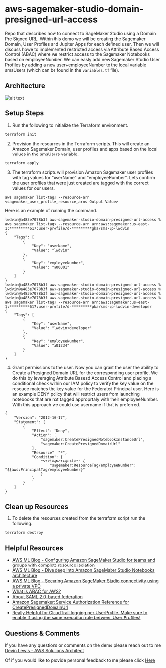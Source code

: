 # aws-sagemaker-studio-domain-presigned-url-access
Repo that describes how to connect to SageMaker Studio using a Domain Pre Signed URL.  Within this demo we will be creating the Sagemaker Domain, User Profiles and Jupiter Apps for each defined user.  Then we will discuss howe to implemented restricted access via Attribute Based Access Control (ABAC) where we restrict access to the Sagemaker Notebooks based on employeeNumber.  We can easly add new Sagemaker Studio User Profiles by adding a new user+employeeNumber to the local variable smsUsers (which can be found in the `variables.tf` file).

## Architecture
![alt text](https://github.com/gravelgrinder/aws-sagemaker-studio-domain-presigned-url-access/blob/main/images/architecture-diagram.png?raw=true)

## Setup Steps
1. Run the following to Initialize the Terraform environment.

```
terraform init
```

2. Provision the resources in the Terraform scripts.  This will create an Amazon Sagemaker Domain, user profiles and apps based on the local values in the smsUsers variable.

```
terraform apply
```

3. The terraform scripts will provision Amazon Sagemaker user profiles with tag values for "userName" and "employeeNumber".  Lets confirm the user profiles that were just created are tagged with the correct values for our users.
```
aws sagemaker list-tags --resource-arn <sagemaker_user_profile_resource_arns Output Value>
```
Here is an example of running the command.
```
lwdvin@a483e7078b3f aws-sagemaker-studio-domain-presigned-url-access % aws sagemaker list-tags --resource-arn arn:aws:sagemaker:us-east-1:*********617:user-profile/d-*********gka/sms-up-lwdvin
{
    "Tags": [
        {
            "Key": "userName",
            "Value": "lwdvin"
        },
        {
            "Key": "employeeNumber",
            "Value": "a00001"
        }
    ]
}
lwdvin@a483e7078b3f aws-sagemaker-studio-domain-presigned-url-access % 
lwdvin@a483e7078b3f aws-sagemaker-studio-domain-presigned-url-access % 
lwdvin@a483e7078b3f aws-sagemaker-studio-domain-presigned-url-access % 
lwdvin@a483e7078b3f aws-sagemaker-studio-domain-presigned-url-access % aws sagemaker list-tags --resource-arn arn:aws:sagemaker:us-east-1:*********617:user-profile/d-*********gka/sms-up-lwdvin-developer
{
    "Tags": [
        {
            "Key": "userName",
            "Value": "lwdvin+developer"
        },
        {
            "Key": "employeeNumber",
            "Value": "a01234"
        }
    ]
}
```

4. Grant permissions to the user. Now you can grant the user the ability to Create a Presigned Domain URL for the corresponding user profile.  We do this by leveraging Attribute Basesd Access Control and placing a conditional check within our IAM policy to verify the key value on the resouce matches the key value for the Federated Principal user.  Here is an example DENY policy that will restrict users from launching notebooks that are not tagged approprtaly with their employeeNumber.  With this approach we could use username if that is preferred.
```
{
	"Version": "2012-10-17",
	"Statement": [
		{
			"Effect": "Deny",
			"Action": [
				"sagemaker:CreatePresignedNotebookInstanceUrl",
				"sagemaker:CreatePresignedDomainUrl"
			],
			"Resource": "*",
			"Condition": {
				"StringNotEquals": {
					"sagemaker:ResourceTag/employeeNumber": "${aws:PrincipalTag/employeeNumber}"
				}
			}
		}
	]
}
```

## Clean up Resources
1. To delete the resources created from the terraform script run the following.
```
terraform destroy
```

## Helpful Resources
* [AWS ML Blog - Configuring Amazon SageMaker Studio for teams and groups with complete resource isolation](https://aws.amazon.com/blogs/machine-learning/configuring-amazon-sagemaker-studio-for-teams-and-groups-with-complete-resource-isolation/)
* [AWS ML Blog - Dive deep into Amazon SageMaker Studio Notebooks architecture](https://aws.amazon.com/blogs/machine-learning/dive-deep-into-amazon-sagemaker-studio-notebook-architecture/)
* [AWS ML Blog - Securing Amazon SageMaker Studio connectivity using a private VPC](https://aws.amazon.com/blogs/machine-learning/securing-amazon-sagemaker-studio-connectivity-using-a-private-vpc/)
* [What is ABAC for AWS?](https://docs.aws.amazon.com/IAM/latest/UserGuide/introduction_attribute-based-access-control.html)
* [About SAML 2.0-based federation](https://docs.aws.amazon.com/IAM/latest/UserGuide/id_roles_providers_saml.html)
* [Amazon Sagemaker: Service Authorization Reference for CreatePresignedDomainUrl](https://docs.aws.amazon.com/service-authorization/latest/reference/list_amazonsagemaker.html#amazonsagemaker-CreatePresignedDomainUrl)
* [Really Helpful for CloudTrail logging per UserProfile. Make sure to enable if using the same execution role between User Profiles!](https://docs.aws.amazon.com/sagemaker/latest/dg/monitor-user-access.html)


## Questions & Comments
If you have any questions or comments on the demo please reach out to me [Devin Lewis - AWS Solutions Architect](mailto:lwdvin@amazon.com?subject=AWS%2FTerraform%20Sagemaker%20Studio%20Domain%20and%20User%20Profile%20Creation%20Demo%20%28aws-sagemaker-studio-domain-presigned-url-access%29)

Of if you would like to provide personal feedback to me please click [Here](https://feedback.aws.amazon.com/?ea=lwdvin&fn=Devin&ln=Lewis)
